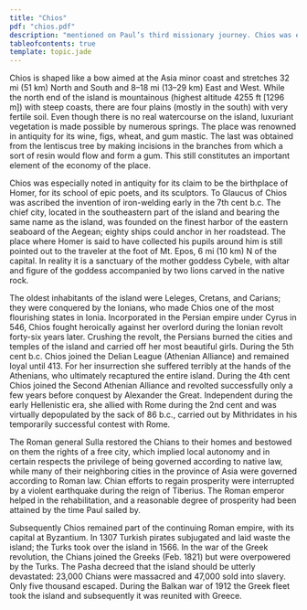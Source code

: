 ```yaml
---
title: "Chios"
pdf: "chios.pdf"
description: "mentioned on Paul’s third missionary journey. Chios was especially noted in antiquity for its claim to be the birthplace of Homer, for its school of epic poets, and its sculptors."
tableofcontents: true
template: topic.jade
---
```


Chios is shaped like a bow aimed at the Asia minor coast and stretches
32 mi (51 km) North and South and 8–18 mi (13–29 km) East and West.
While the north end of the island is mountainous (highest altitude 4255
ft [1296 m]) with steep coasts, there are four plains (mostly in the
south) with very fertile soil. Even though there is no real watercourse
on the island, luxuriant vegetation is made possible by numerous
springs. The place was renowned in antiquity for its wine, figs, wheat,
and gum mastic. The last was obtained from the lentiscus tree by making
incisions in the branches from which a sort of resin would flow and form
a gum. This still constitutes an important element of the economy of the
place.

Chios was especially noted in antiquity for its claim to be the
birthplace of Homer, for its school of epic poets, and its sculptors. To
Glaucus of Chios was ascribed the invention of iron-welding early in the
7th cent b.c. The chief city, located in the southeastern part of the
island and bearing the same name as the island, was founded on the
finest harbor of the eastern seaboard of the Aegean; eighty ships could
anchor in her roadstead. The place where Homer is said to have collected
his pupils around him is still pointed out to the traveler at the foot
of Mt. Epos, 6 mi (10 km) N of the capital. In reality it is a sanctuary
of the mother goddess Cybele, with altar and figure of the goddess
accompanied by two lions carved in the native rock.

The oldest inhabitants of the island were Leleges, Cretans, and Carians;
they were conquered by the Ionians, who made Chios one of the most
flourishing states in Ionia. Incorporated in the Persian empire under
Cyrus in 546, Chios fought heroically against her overlord during the
Ionian revolt forty-six years later. Crushing the revolt, the Persians
burned the cities and temples of the island and carried off her most
beautiful girls. During the 5th cent b.c. Chios joined the Delian League
(Athenian Alliance) and remained loyal until 413. For her insurrection
she suffered terribly at the hands of the Athenians, who ultimately
recaptured the entire island. During the 4th cent Chios joined the
Second Athenian Alliance and revolted successfully only a few years
before conquest by Alexander the Great. Independent during the early
Hellenistic era, she allied with Rome during the 2nd cent and was
virtually depopulated by the sack of 86 b.c., carried out by Mithridates
in his temporarily successful contest with Rome.

The Roman general Sulla restored the Chians to their homes and bestowed
on them the rights of a free city, which implied local autonomy and in
certain respects the privilege of being governed according to native
law, while many of their neighboring cities in the province of Asia were
governed according to Roman law. Chian efforts to regain prosperity were
interrupted by a violent earthquake during the reign of Tiberius. The
Roman emperor helped in the rehabilitation, and a reasonable degree of
prosperity had been attained by the time Paul sailed by.

Subsequently Chios remained part of the continuing Roman empire, with
its capital at Byzantium. In 1307 Turkish pirates subjugated and laid
waste the island; the Turks took over the island in 1566. In the war of
the Greek revolution, the Chians joined the Greeks (Feb. 1821) but were
overpowered by the Turks. The Pasha decreed that the island should be
utterly devastated: 23,000 Chians were massacred and 47,000 sold into
slavery. Only five thousand escaped. During the Balkan war of 1912 the
Greek fleet took the island and subsequently it was reunited with
Greece.

